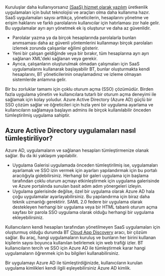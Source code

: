 Kuruluşlar daha kullanıyorsanız [(SaaS) hizmet olarak yazılım](https://azure.microsoft.com/overview/what-is-saas/) üretkenlik uygulamaları için bulut teknolojisi ve araçları olma daha kullanıma hazır. SaaS uygulamaları sayısı arttıkça, yöneticilerin, hesaplarını yönetme ve erişim haklarını ve farklı parolalarını kullanıcılar için hatırlaması zor hale gelir. Bu uygulamalar ayrı ayrı yönetmek ek iş oluşturur ve daha az güvenlidir.

* Parolalar yazma ya da birçok hesaplarında parolalarla bunları anımsaması daha az güvenli yöntemlerini kullanmayı birçok parolaları izlemek zorunda çalışanlar eğilimi gösterir.
* Yeni bir çalışan geldiğinde veya bir bırakır, tüm hesaplarına ayrı ayrı sağlanan XML'deki sağlanan veya gerekir.
* Ayrıca, çalışanların oluşturulmak olmadan çalışmaları için SaaS uygulamalarını kullanarak başlayabilir BT, bunlar oluşturmakta kendi hesaplarını, BT yöneticilerinin onaylamadınız ve izleme olmayan sistemlerde anlamına gelir.  

Bir bu zorluklar tamamı için çoklu oturum açma (SSO) çözümüdür. Birden fazla uygulama yönetin ve kullanıcılara tutarlı bir oturum açma deneyimi ile sağlamak için kolay yoludur. Azure Active Directory (Azure AD) güçlü bir SSO çözüm sağlar ve öğreticileri için hızla yeni bir uygulama ayarlama ve kullanıcıların sağlamaya başlayın admins ile birçok kullanılabilir önceden tümleştirilmiş uygulama sahiptir.

## <a name="how-does-azure-active-directory-integrate-apps"></a>Azure Active Directory uygulamaları nasıl tümleştiriliyor?
Azure AD, uygulamaların ve sağlanan hesapları tümleştirmenize olanak sağlar. Bu da iki yaklaşım yapılabilir.

* Uygulama Galerisi uygulamada önceden tümleştirilmiş ise, uygulamaları ayarlamak ve SSO izin vermek için ayarları yapılandırmak için bu portalı aracılığıyla gidebilirsiniz. Herhangi bir galeri uygulama için başlama tarafından çoklu oturum açmayı etkinleştirmek için uygulama galerisinde ve Azure portalında sunulan basit adım adım yönergeleri izleyin.
* Uygulama galerisinde değilse, özel bir uygulama olarak Azure AD hala çoğu uygulamalar ayarlayabilirsiniz. Bu yapılandırma için biraz daha teknik uzmanlığı gerektirir. SAML 2.0 federe bir uygulama olarak destekleyen herhangi bir uygulama veya bir HTML tabanlı oturum açma sayfası bir parola SSO uygulama olarak olduğu herhangi bir uygulama ekleyebilirsiniz.

Kullanıcıların kendi hesapları tarafından yönetilmeyen SaaS uygulamaları için oluşturmuş olduğu durumda BT [Cloud App Discovery](../articles/active-directory/active-directory-cloudappdiscovery-whatis.md) aracı, bir çözüm sağlar. Bu araç, hangi uygulamaların kuruluş ve bunların her birini kullanan kişilerin sayısı boyunca kullanılan belirlemek için web trafiği izler. BT kullanıcıların tercih ve SSO için Azure AD ile tümleştirmek karar hangi uygulamaların öğrenmek için bu bilgileri kullanabilirsiniz.  

Bir uygulamayı Azure AD ile tümleştirdiğinizde, kullanıcıların kurulan uygulama kimlikleri kendi ilgili eşleyebilirsiniz Azure AD kimlik.  

